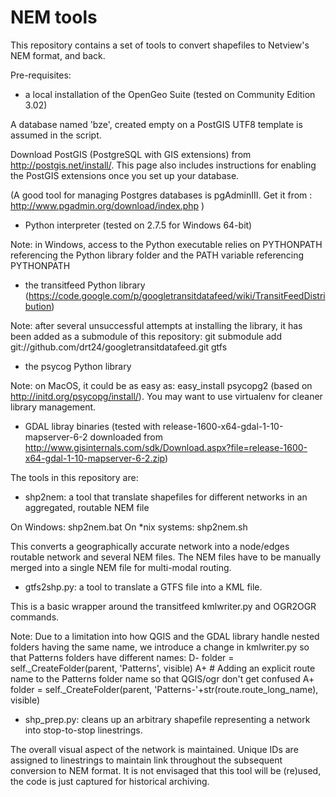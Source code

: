 NEM tools
=========

This repository contains a set of tools to convert shapefiles to Netview's NEM format, and back.

Pre-requisites:

- a local installation of the OpenGeo Suite (tested on Community Edition 3.02)

A database named 'bze', created empty on a PostGIS UTF8 template is assumed in the script.

Download PostGIS (PostgreSQL with GIS extensions) from http://postgis.net/install/.
This page also includes instructions for enabling the PostGIS extensions once
you set up your database.

(A good tool for managing Postgres databases is pgAdminIII. 
Get it from : http://www.pgadmin.org/download/index.php
)


- Python interpreter (tested on 2.7.5 for Windows 64-bit)

Note: in Windows, access to the Python executable relies on PYTHONPATH referencing the Python library folder and the PATH variable referencing PYTHONPATH


- the transitfeed Python library (https://code.google.com/p/googletransitdatafeed/wiki/TransitFeedDistribution)

Note: after several unsuccessful attempts at installing the library, it has been added as a submodule of this repository: 
git submodule add git://github.com/drt24/googletransitdatafeed.git gtfs


- the psycog Python library

Note: on MacOS, it could be as easy as: easy_install psycopg2 (based on http://initd.org/psycopg/install/). You may want to use virtualenv for cleaner library management.


- GDAL libray binaries (tested with release-1600-x64-gdal-1-10-mapserver-6-2 downloaded from http://www.gisinternals.com/sdk/Download.aspx?file=release-1600-x64-gdal-1-10-mapserver-6-2.zip)




The tools in this repository are:


- shp2nem: a tool that translate shapefiles for different networks in an aggregated, routable NEM file

On Windows: shp2nem.bat
On *nix systems: shp2nem.sh

This converts a geographically accurate network into a node/edges routable network and several NEM files.
The NEM files have to be manually merged into a single NEM file for multi-modal routing.


- gtfs2shp.py: a tool to translate a GTFS file into a KML file.

This is a basic wrapper around the transitfeed kmlwriter.py and OGR2OGR commands.

Note: Due to a limitation into how QGIS and the GDAL library handle nested folders having the same name, we introduce a change in kmlwriter.py so that Patterns folders have different names:
D-	folder = self._CreateFolder(parent, 'Patterns', visible)
A+    # Adding an explicit route name to the Patterns folder name so that QGIS/ogr don't get confused
A+    folder = self._CreateFolder(parent, 'Patterns-'+str(route.route_long_name), visible)


- shp_prep.py: cleans up an arbitrary shapefile representing a network into stop-to-stop linestrings. 

The overall visual aspect of the network is maintained. Unique IDs are assigned to linestrings to maintain link throughout the subsequent conversion to NEM format.
It is not envisaged that this tool will be (re)used, the code is just captured for historical archiving.
